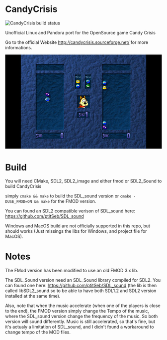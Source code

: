 # CandyCrisis

![CandyCrisis build status](https://api.travis-ci.org/ptitSeb/CandyCrisis.png "CandyCrisis build status")

Unofficial Linux and Pandora port for the OpenSource game Candy Crisis

Go to the official Website http://candycrisis.sourceforge.net/ for more informations.

![sreenshot on Pandora](screenshot.png "screenshot on Pandora")

# Build

You will need CMake, SDL2, SDL2_image and either fmod or SDL2_Sound to build CandyCrisis

simply
`cmake && make`
to build the SDL_sound version
or 
`cmake -DUSE_FMOD=ON && make`
for the FMOD version.

You can found an SDL2 compatible verison of SDL_sound here: https://github.com/ptitSeb/SDL_sound

Windows and MacOS build are not officially supported in this repo, but should works (Just missings the libs for Windows, and project file for MacOS).

# Notes

The FMod version has been modified to use an old FMOD 3.x lib.

The SDL_Sound version need an SDL_Sound library compiled for SDL2. You can found one here: https://github.com/ptitSeb/SDL_sound (the lib is then called libSDL2_sound.so to be able to have both SDL1.2 and SDL2 version installed at the same time).

Also, note that when the music accelerate (when one of the players is close to the end), the FMOD version simply change the Tempo of the music, where the SDL_sound version change the frequency of the music. So both version will sound differently. Music is still accelerated, so that's fine, but it's actualy a limitation of SDL_sound, and I didn't found a workaround to change tempo of the MOD files.
